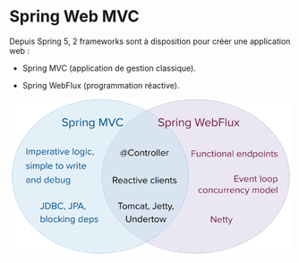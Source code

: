 # Spring Web MVC

Depuis Spring 5, 2 frameworks sont à disposition pour créer une application web :

* Spring MVC (application de gestion classique).

* Spring WebFlux (programmation réactive).

![](images/spring-mvc-and-webflux-venn.png)